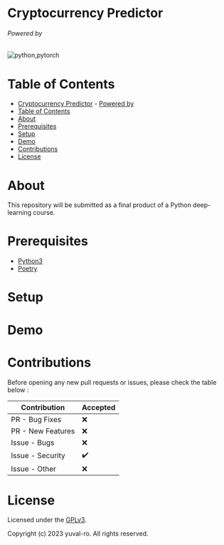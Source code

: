 # Cryptocurrency Predictor

<!-- {project logo}

<img src="./.github/assets/logo.png"/> -->

###### Powered by
![python,pytorch](https://skillicons.dev/icons?i=py,pytorch)


# Table of Contents
- [Cryptocurrency Predictor](#Cryptocurrency-Predictor)
          - [Powered by](#powered-by)
- [Table of Contents](#table-of-contents)
- [About](#about)
- [Prerequisites](#prerequisites)
- [Setup](#setup)
- [Demo](#demo)
- [Contributions](#contributions)
- [License](#license)


# About

This repository will be submitted as a final product of a Python deep-learning course.


# Prerequisites

- [Python3](https://www.python.org/downloads/)
- [Poetry](https://python-poetry.org/)

# Setup
<!-- 
1. {step #1}
1. {step #2}  
...
1. {step #m} -->


# Demo

<!-- {image / gif / link to a demo of the project}

<img src="./.github/assets/demo.png"/> -->


# Contributions

Before opening any new pull requests or issues, please check the table below :

| Contribution      | Accepted |
| ----------------- | -------- |
| PR - Bug Fixes    | ❌        |
| PR - New Features | ❌        |
| Issue - Bugs      | ❌        |
| Issue - Security  | ✔️        |
| Issue - Other     | ❌        |

# License


Licensed under the [GPLv3](./LICENSE).

Copyright (c) 2023 yuval-ro. All rights reserved.
